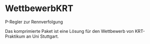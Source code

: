# WettbewerbKRT
P-Regler zur Rennverfolgung

Das komprimierte Paket ist eine Lösung für den Wettbewerb von KRT-Praktikum an Uni Stuttgart.
